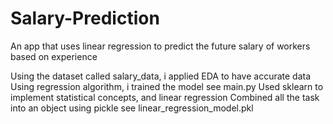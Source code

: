 # Salary-Prediction
An app that uses linear regression to predict the future salary of workers based on experience

Using the dataset called salary_data, i applied EDA to have accurate data
Using regression algorithm, i trained the model see main.py
Used  sklearn to implement statistical concepts, and linear regression
Combined all the task into an object using pickle see linear_regression_model.pkl


